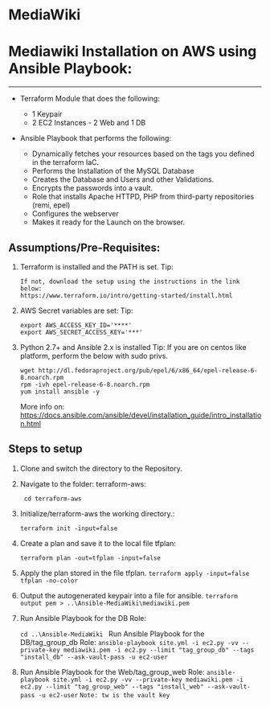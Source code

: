 # MediaWiki
Mediawiki Installation on AWS using Ansible Playbook:
========================================================

----------------
 - Terraform Module that does the following:
 	- 1 Keypair
 	- 2 EC2 Instances - 2 Web and 1 DB

 - Ansible Playbook that performs the following:
    - Dynamically fetches your resources based on the tags you defined in the terraform IaC.
    - Performs the Installation of the MySQL Database
    - Creates the Database and Users and other Validations.
    - Encrypts the passwords into a vault.
    - Role that installs Apache HTTPD, PHP from third-party repositories (remi, epel)
    - Configures the webserver
    - Makes it ready for the Launch on the browser.


Assumptions/Pre-Requisites:
---------------------------
1. Terraform is installed and the PATH is set.
	Tip:
	```
	If not, download the setup using the instructions in the link below:
	https://www.terraform.io/intro/getting-started/install.html
	```
2. AWS Secret variables are set:
	Tip:
	```
	export AWS_ACCESS_KEY_ID='****'
	export AWS_SECRET_ACCESS_KEY='***'
	```
3. Python 2.7+ and Ansible 2.x is installed
	Tip: If you are on centos like platform, perform the below with sudo privs.
	```
	wget http://dl.fedoraproject.org/pub/epel/6/x86_64/epel-release-6-8.noarch.rpm
	rpm -ivh epel-release-6-8.noarch.rpm
	yum install ansible -y
	```
	More info on:
	https://docs.ansible.com/ansible/devel/installation_guide/intro_installation.html

Steps to setup
---------------
1. Clone and switch the directory to the Repository.

2. Navigate to the folder: terraform-aws:

	``` cd terraform-aws```
3. Initialize/terraform-aws the working directory.:

    ```terraform init -input=false```
4. Create a plan and save it to the local file tfplan:

	```terraform plan -out=tfplan -input=false```
5. Apply the plan stored in the file tfplan.
	```terraform apply -input=false tfplan -no-color```
6. Output the autogenerated keypair into a file for ansible.
	```terraform output pem > ..\Ansible-MediaWiki\mediawiki.pem```
7. Run Ansible Playbook for the DB Role:

	```cd ..\Ansible-MediaWiki ```
Run Ansible Playbook for the DB/tag_group_db Role:
  ```ansible-playbook site.yml -i ec2.py -vv --private-key mediawiki.pem -i ec2.py --limit "tag_group_db" --tags "install_db" --ask-vault-pass -u ec2-user```
8. Run Ansible Playbook for the Web/tag_group_web Role:
   	```ansible-playbook site.yml -i ec2.py -vv --private-key mediawiki.pem -i ec2.py --limit "tag_group_web" --tags "install_web" --ask-vault-pass -u ec2-user```
   		```Note: tw is the vault key```
